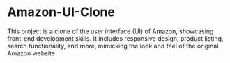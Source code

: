 # Amazon-UI-Clone
This project is a clone of the user interface (UI) of Amazon, showcasing front-end development skills. It includes responsive design, product listing, search functionality, and more, mimicking the look and feel of the original Amazon website
